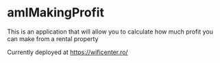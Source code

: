 # amIMakingProfit

This is an application that will allow you to calculate how much profit you can make from  a rental property

Currently deployed at https://wificenter.ro/
